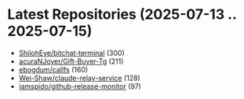 # Latest Repositories (2025-07-13 .. 2025-07-15)

- [ShilohEye/bitchat-terminal](https://github.com/ShilohEye/bitchat-terminal) (300)
- [acuraNJoyer/Gift-Buyer-Tg](https://github.com/acuraNJoyer/Gift-Buyer-Tg) (211)
- [ebogdum/callfs](https://github.com/ebogdum/callfs) (160)
- [Wei-Shaw/claude-relay-service](https://github.com/Wei-Shaw/claude-relay-service) (128)
- [iamspido/github-release-monitor](https://github.com/iamspido/github-release-monitor) (97)
